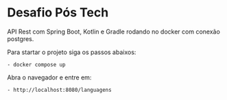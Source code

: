 # Desafio Pós Tech 

API Rest com Spring Boot, Kotlin e Gradle rodando no docker com conexão postgres.

Para startar o projeto siga os passos abaixos:

    - docker compose up
    
Abra o navegador e entre em:

    - http://localhost:8080/languagens    
